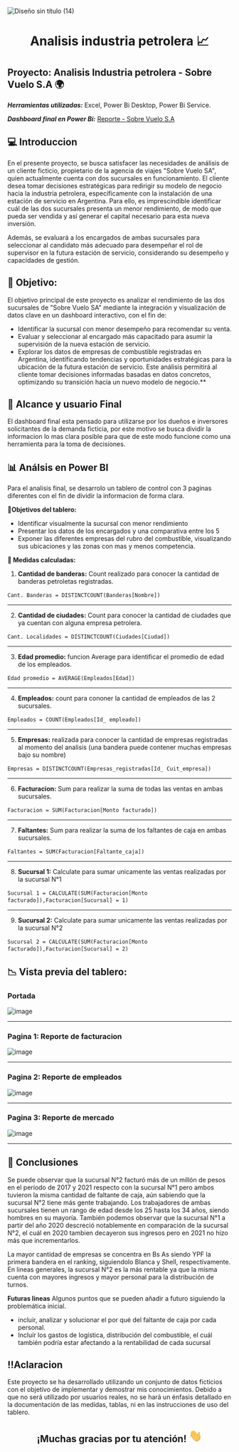 ![Diseño sin título (14)](https://github.com/user-attachments/assets/120d23af-f058-44a1-8765-9efeb982f19e)


<center>
<h1> Analisis industria petrolera 📈 </h1>
</center>

## Proyecto: Analisis Industria petrolera - Sobre Vuelo S.A 🌍

***Herramientas utilizadas:*** Excel, Power Bi Desktop, Power Bi Service.

***Dashboard final en Power Bi:*** [Reporte - Sobre Vuelo S.A](https://app.powerbi.com/view?r=eyJrIjoiYzA2ZThmN2UtZDc0ZC00ZDJhLTkxZmMtNDc3ZTIyNTgzZGI0IiwidCI6ImViZTFkZTRkLWIyM2EtNDMxNC1hNGM4LTk3OTRiZGVlNDY5OSIsImMiOjR9)

## 💻 Introduccion
En el presente proyecto, se busca satisfacer las necesidades de análisis de un cliente ficticio, propietario de la agencia de viajes "Sobre Vuelo SA", quien actualmente cuenta con dos sucursales en funcionamiento. El cliente desea tomar decisiones estratégicas para redirigir su modelo de negocio hacia la industria petrolera, específicamente con la instalación de una estación de servicio en Argentina. Para ello, es imprescindible identificar cuál de las dos sucursales presenta un menor rendimiento, de modo que pueda ser vendida y así generar el capital necesario para esta nueva inversión.

Además, se evaluará a los encargados de ambas sucursales para seleccionar al candidato más adecuado para desempeñar el rol de supervisor en la futura estación de servicio, considerando su desempeño y capacidades de gestión.


## 🎯 Objetivo: 
El objetivo principal de este proyecto es analizar el rendimiento de las dos sucursales de "Sobre Vuelo SA" mediante la integración y visualización de datos clave en un dashboard interactivo, con el fin de:

- Identificar la sucursal con menor desempeño para recomendar su venta.
- Evaluar y seleccionar al encargado más capacitado para asumir la supervisión de la nueva estación de servicio.
- Explorar los datos de empresas de combustible registradas en Argentina, identificando tendencias y oportunidades estratégicas para la ubicación de la futura estación de servicio.
Este análisis permitirá al cliente tomar decisiones informadas basadas en datos concretos, optimizando su transición hacia un nuevo modelo de negocio.**

## 👥 Alcance y usuario Final
El dashboard final esta pensado para utilizarse por los dueños e inversores solicitantes de la demanda ficticia, por este motivo se busca dividir la informacion lo mas clara posible para que de este modo funcione como una herramienta para la toma de decisiones.


## 📊 Análsis en Power BI 
Para el analisis final, se desarrolo un tablero de control con 3 paginas diferentes con el fin de dividir la informacion de forma clara.

**🎯Objetivos del tablero:**
- Identificar visualmente la sucursal con menor rendimiento
- Presentar los datos de los encargados y una comparativa entre los 5
- Exponer las diferentes empresas del rubro del combustible, visualizando sus ubicaciones y las zonas con mas y menos competencia.

**📠 Medidas calculadas:** 

1) **Cantidad de banderas:** Count realizado para conocer la cantidad de banderas petroletas registradas.
```
Cant. Banderas = DISTINCTCOUNT(Banderas[Nombre]) 
```
---

2) **Cantidad de ciudades:** Count para conocer la cantidad de ciudades que ya cuentan con alguna empresa petrolera.
```
Cant. Localidades = DISTINCTCOUNT(Ciudades[Ciudad]) 
```
---

3) **Edad promedio:** funcion Average para identificar el promedio de edad de los empleados.
```
Edad promedio = AVERAGE(Empleados[Edad])
```
---

4) **Empleados:** count para cononer la cantidad de empleados de las 2 sucursales.
```
Empleados = COUNT(Empleados[Id_ empleado])
```
---

5) **Empresas:** realizada para conocer la cantidad de empresas registradas al momento del analisis (una bandera puede contener muchas empresas bajo su nombre)
```
Empresas = DISTINCTCOUNT(Empresas_registradas[Id_ Cuit_empresa]) 
```
---

6) **Facturacion:** Sum para realizar la suma de todas las ventas en ambas sucursales.
```
Facturacion = SUM(Facturacion[Monto facturado])
```
---

7) **Faltantes:** Sum para realizar la suma de los faltantes de caja en ambas sucursales.
```
Faltantes = SUM(Facturacion[Faltante_caja]) 
```
---

8) **Sucursal 1:** Calculate para sumar unicamente las ventas realizadas por la sucursal N°1
```
Sucursal 1 = CALCULATE(SUM(Facturacion[Monto facturado]),Facturacion[Sucursal] = 1) 
```
---

9) **Sucursal 2:** Calculate para sumar unicamente las ventas realizadas por la sucursal N°2

```
Sucursal 2 = CALCULATE(SUM(Facturacion[Monto facturado]),Facturacion[Sucursal] = 2) 
```


## 📉 Vista previa del tablero: 
### **Portada**
![image](https://github.com/user-attachments/assets/c34666c7-cdeb-4a62-a751-e816374ad78f)

--- 

### **Pagina 1: Reporte de facturacion** 
![image](https://github.com/user-attachments/assets/def250f9-ac82-4673-b9f9-9952e22b24b1)

---

### **Pagina 2: Reporte de empleados** 
![image](https://github.com/user-attachments/assets/130ab0da-f237-45eb-84ad-98e3c645e4e7)

--- 

### **Pagina 3: Reporte de mercado**
![image](https://github.com/user-attachments/assets/f7395555-2fb0-424c-b528-5df80f635415)

---

## 📝 Conclusiones
Se puede observar que la sucursal N°2 facturó más de un millón de pesos en el período de 2017 y 2021 respecto con la sucursal N°1 pero ambos tuvieron la misma cantidad de faltante de caja, aún sabiendo que la sucursal N°2 tiene más gente trabajando. Los trabajadores de ambas sucursales tienen un rango de edad desde los 25 hasta los 34 años, siendo hombres en su mayoría. 
También podemos observar que la sucursal N°1 a partir del año 2020 descreció notablemente en comparación de la sucursal N°2, el cuál en 2020 tambien 
decayeron sus ingresos pero en 2021 no hizo más que incrementarlos. 

La mayor cantidad de empresas se concentra en Bs As siendo YPF la primera bandera en el ranking, siguiendolo Blanca y Shell, respectivamente.
En lineas generales, la sucursal N°2 es la más rentable ya que la misma cuenta con mayores ingresos y mayor personal para la distribución de turnos.

**Futuras lineas**
Algunos puntos que se pueden añadir a futuro siguiendo la problemática inicial.
* incluir, analizar y solucionar el por qué del faltante de caja por cada personal. 
* Incluir los gastos de logística, distribución del combustible, el cuál también podría estar afectando a la rentabilidad de cada sucursal

## ‼️Aclaracion
Este proyecto se ha desarrollado utilizando un conjunto de datos ficticios con el objetivo de implementar y demostrar mis conocimientos. Debido a que no será utilizado por usuarios reales, no se hará un énfasis detallado en la documentación de las medidas, tablas, ni en las instrucciones de uso del tablero.

<h2 align="center">¡Muchas gracias por tu atención! <img src="https://github.com/ABSphreak/ABSphreak/blob/master/gifs/Hi.gif" width="30px"></h2>







